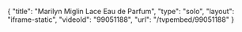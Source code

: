 {
    "title": "Marilyn Miglin Lace Eau de Parfum",
    "type": "solo",
    "layout": "iframe-static",
    "videoId": "99051188",
    "url": "\/tvpembed\/99051188"
}